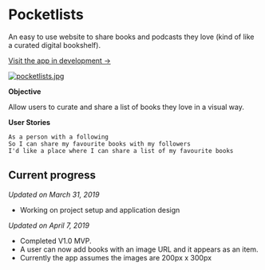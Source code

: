 # Pocketlists

An easy to use website to share books and podcasts they love (kind of like a curated digital bookshelf).

[Visit the app in development →](http://nikhilvijayan.com/pocketlists/)

[![pocketlists.jpg](https://i.postimg.cc/tJ7WBm6j/pocketlists.jpg)](https://postimg.cc/gLFxJs4S)

**Objective**

Allow users to curate and share a list of books they love in a visual way.

**User Stories**

```
As a person with a following
So I can share my favourite books with my followers
I'd like a place where I can share a list of my favourite books
```

## Current progress

_Updated on March 31, 2019_

- Working on project setup and application design

_Updated on April 7, 2019_

- Completed V1.0 MVP.
- A user can now add books with an image URL and it appears as an item.
- Currently the app assumes the images are 200px x 300px
